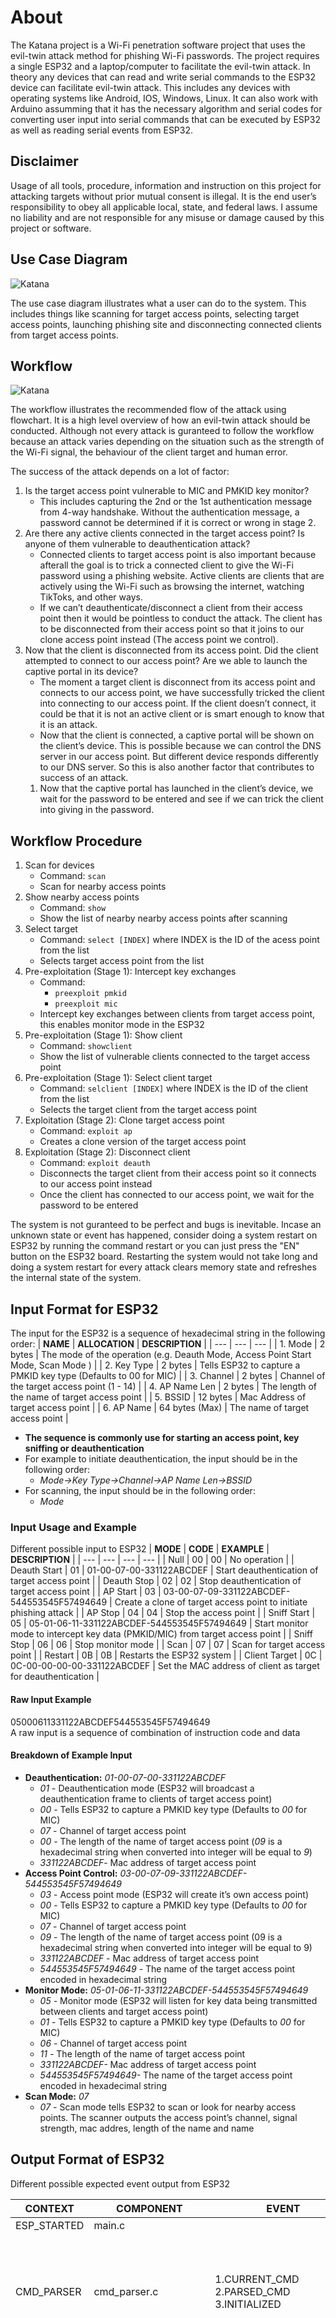 # About

The Katana project is a Wi-Fi penetration software project that uses the evil-twin attack method for phishing Wi-Fi passwords. The project requires a single ESP32 and a laptop/computer to facilitate the evil-twin attack. In theory any devices that can read and write serial commands to the ESP32 device can facilitate evil-twin attack. This includes any devices with operating systems like Android, IOS, Windows, Linux. It can also work with Arduino assumming that it has the necessary algorithm and serial codes for converting user input into serial commands that can be executed by ESP32 as well as reading serial events from ESP32.

## Disclaimer

Usage of all tools, procedure, information and instruction on this project for attacking targets without prior mutual consent is illegal. It is the end user’s responsibility to obey all applicable local, state, and federal laws. I assume no liability and are not responsible for any misuse or damage caused by this project or software.

## Use Case Diagram

![Katana](/doc/images/Use-case.png)

The use case diagram illustrates what a user can do to the system. This includes things like scanning for target access points, selecting target access points, launching phishing site and disconnecting connected clients from target access points.

## Workflow

![Katana](/doc/images/Workflow.png)

The workflow illustrates the recommended flow of the attack using flowchart. It is a high level overview of how an evil-twin attack should be conducted. Although not every attack is guranteed to follow the workflow because an attack varies depending on the situation such as the strength of the Wi-Fi signal, the behaviour of the client target and human error.

The success of the attack depends on a lot of factor:

1. Is the target access point vulnerable to MIC and PMKID key monitor?
   - This includes capturing the 2nd or the 1st authentication message from 4-way handshake. Without the authentication message, a password cannot be determined if it is correct or wrong in stage 2.
2. Are there any active clients connected in the target access point? Is anyone of them vulnerable to deauthentication attack?
   - Connected clients to target access point is also important because afterall the goal is to trick a connected client to give the Wi-Fi password using a phishing website. Active clients are clients that are actively using the Wi-Fi such as browsing the internet, watching TikToks, and other ways.
   - If we can’t deauthenticate/disconnect a client from their access point then it would be pointless to conduct the attack. The client has to be disconnected from their access point so that it joins to our clone access point instead (The access point we control).
3. Now that the client is disconnected from its access point. Did the client attempted to connect to our access point? Are we able to launch the captive portal in its device?
   - The moment a target client is disconnect from its access point and connects to our access point, we have successfully tricked the client into connecting to our access point. If the client doesn’t connect, it could be that it is not an active client or is smart enough to know that it is an attack.
   - Now that the client is connected, a captive portal will be shown on the client’s device. This is possible because we can control the DNS server in our access point. But different device responds differently to our DNS server. So this is also another factor that contributes to success of an attack.
   1. Now that the captive portal has launched in the client’s device, we wait for the password to be entered and see if we can trick the client into giving in the password.

## Workflow Procedure

1. Scan for devices
   - Command: `scan`
   - Scan for nearby access points
2. Show nearby access points
   - Command: `show`
   - Show the list of nearby nearby access points after scanning
3. Select target
   - Command: `select [INDEX]` where INDEX is the ID of the acess point from the list
   - Selects target access point from the list
4. Pre-exploitation (Stage 1): Intercept key exchanges
   - Command:
     - `preexploit pmkid`
     - `preexploit mic`
   - Intercept key exchanges between clients from target access point, this enables monitor mode in the ESP32
5. Pre-exploitation (Stage 1): Show client
   - Command: `showclient`
   - Show the list of vulnerable clients connected to the target access point
6. Pre-exploitation (Stage 1): Select client target
   - Command: `selclient [INDEX]` where INDEX is the ID of the client from the list
   - Selects the target client from the target access point
7. Exploitation (Stage 2): Clone target access point
   - Command: `exploit ap`
   - Creates a clone version of the target access point
8. Exploitation (Stage 2): Disconnect client
   - Command: `exploit deauth`
   - Disconnects the target client from their access point so it connects to our access point instead
   - Once the client has connected to our access point, we wait for the password to be entered

The system is not guranteed to be perfect and bugs is inevitable. Incase an unknown state or event has happened, consider doing a system restart on ESP32 by running the command restart or you can just press the "EN" button on the ESP32 board. Restarting the system would not take long and doing a system restart for every attack clears memory state and refreshes the internal state of the system.

## Input Format for ESP32

The input for the ESP32 is a sequence of hexadecimal string in the following order:
| **NAME** | **ALLOCATION** | **DESCRIPTION** |
| --- | --- | --- |
| 1. Mode | 2 bytes | The mode of the operation (e.g. Deauth Mode, Access Point Start Mode, Scan Mode ) |
| 2. Key Type | 2 bytes | Tells ESP32 to capture a PMKID key type (Defaults to 00 for MIC) |
| 3. Channel | 2 bytes | Channel of the target access point (1 - 14) |
| 4. AP Name Len | 2 bytes | The length of the name of target access point |
| 5. BSSID | 12 bytes | Mac Address of target access point |
| 6. AP Name | 64 bytes (Max) | The name of target access point |

- **The sequence is commonly use for starting an access point, key sniffing or deauthentication**
- For example to initiate deauthentication, the input should be in the following order:
  - _Mode→Key Type→Channel→AP Name Len→BSSID_
- For scanning, the input should be in the following order:
  - _Mode_

### Input Usage and Example

Different possible input to ESP32
| **MODE** | **CODE** | **EXAMPLE** | **DESCRIPTION** |
| --- | --- | --- | --- |
| Null | 00 | 00 | No operation |
| Deauth Start | 01 | 01-00-07-00-331122ABCDEF | Start deauthentication of target access point |
| Deauth Stop | 02 | 02 | Stop deauthentication of target access point |
| AP Start | 03 | 03-00-07-09-331122ABCDEF-544553545F57494649 | Create a clone of target access point to initiate phishing attack |
| AP Stop | 04 | 04 | Stop the access point |
| Sniff Start | 05 | 05-01-06-11-331122ABCDEF-544553545F57494649 | Start monitor mode to intercept key data (PMKID/MIC) from target access point |
| Sniff Stop | 06 | 06 | Stop monitor mode |
| Scan | 07 | 07 | Scan for target access point |
| Restart | 0B | 0B | Restarts the ESP32 system |
| Client Target | 0C | 0C-00-00-00-00-331122ABCDEF | Set the MAC address of client as target for deauthentication |

#### Raw Input Example

05000611331122ABCDEF544553545F57494649
<br>
A raw input is a sequence of combination of instruction code and data

#### Breakdown of Example Input

- **Deauthentication:** _01-00-07-00-331122ABCDEF_
  - _01_ - Deauthentication mode (ESP32 will broadcast a deauthentication frame to clients of target access point)
  - _00_ - Tells ESP32 to capture a PMKID key type (Defaults to _00_ for MIC)
  - _07_ - Channel of target access point
  - _00_ - The length of the name of target access point (_09_ is a hexadecimal string when converted into integer will be equal to _9_)
  - _331122ABCDEF_- Mac address of target access point
- **Access Point Control:** _03-00-07-09-331122ABCDEF-544553545F57494649_
  - _03_ - Access point mode (ESP32 will create it’s own access point)
  - _00_ - Tells ESP32 to capture a PMKID key type (Defaults to _00_ for MIC)
  - _07_ - Channel of target access point
  - _09_ - The length of the name of target access point (09 is a hexadecimal string when converted into integer will be equal to 9)
  - _331122ABCDEF -_ Mac address of target access point
  - _544553545F57494649 -_ The name of the target access point encoded in hexadecimal string
- **Monitor Mode:** _05-01-06-11-331122ABCDEF-544553545F57494649_
  - _05_ - Monitor mode (ESP32 will listen for key data being transmitted between clients and target access point)
  - _01_ - Tells ESP32 to capture a PMKID key type (Defaults to _00_ for MIC)
  - _06 -_ Channel of target access point
  - _11 -_ The length of the name of target access point
  - _331122ABCDEF-_ Mac address of target access point
  - _544553545F57494649-_ The name of the target access point encoded in hexadecimal string
- **Scan Mode:** _07_
  - _07_ - Scan mode tells ESP32 to scan or look for nearby access points. The scanner outputs the access point’s channel, signal strength, mac addres, length of the name and name

## Output Format of ESP32

Different possible expected event output from ESP32

| **CONTEXT** | **COMPONENT**           | **EVENT**                                                                   | **OUTPUT**                                                                                                                                                                                                                         |
| ----------- | ----------------------- | --------------------------------------------------------------------------- | ---------------------------------------------------------------------------------------------------------------------------------------------------------------------------------------------------------------------------------- |
| ESP_STARTED | main.c                  |                                                                             |                                                                                                                                                                                                                                    |
| CMD_PARSER  | cmd_parser.c            | 1.CURRENT_CMD 2.PARSED_CMD 3.INITIALIZED                                    | 1.Current command received by ESP32 2.Mode, channel and AP name length 3.\*NULL\*                                                                                                                                                  |
| WIFI_CTL    | wifi_ctl.c              | 1.FOUND_APS 2.SCAN 3.ON_DEVICE_CONNECT 4.ON_DEVICE_DISCONNECT 5.INITIALIZED | 1.The number of nearby access points 2.Mac address, channel and signal strength of a nearby access point 3.Mac address of a device connected to ESP32’s AP 4.Mac address of a device that disconnected from ESP32’s AP 5. \*NULL\* |
| EXPLOITS    | exploits.c              | 1.DEAUTH_STARTING 2.DEAUTH_TARGET 3.DNS_HIJACK_STARTED                      | 1.\*NULL\* 2.Mac address of target access point 3.\*NULL\*                                                                                                                                                                         |
| PMKID       | frame_eapol_validator.c | 1.WRONG_KEY_TYPE 2.WRONG OUI 3.WRONG_KDE                                    | 1.Key type value 2.OUI value 3.KDE value                                                                                                                                                                                           |
| PMKID       | frame_output.c          | 1.MSG_1                                                                     | 1.PMKID of target access point                                                                                                                                                                                                     |
| MIC         | frame_output.c          | 1.MSG_1 2.MSG_2                                                             | 1.Mac address of target access point, mac address of station and anonce 2.Key data including snonce, MIC and etc.                                                                                                                  |
| WEB         | web_server.c            | 1.POST_PSK 2.POST_INVALID_PSK 3.GET_ROOT 4.SERVER_STOPPED 5.SERVER_STARTED  | 1.Password entered by the client 2.The password entered by the client is null or not a string 3.Client request web client 4.The web server component stopped 5.The web server component started                                    |
